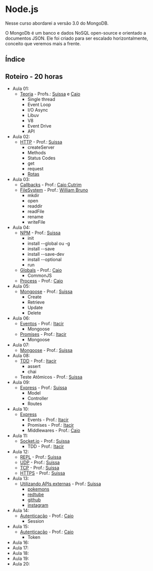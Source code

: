 # Node.js

Nesse curso abordarei a versão 3.0 do MongoDB.

O MongoDb é um banco e dados NoSQL open-source e orientado a documentos JSON. Ele foi criado para ser escalado horizontalmente, conceito que veremos mais a frente.

## Índice

## Roteiro - 20 horas

- Aula 01: 
    + [Teoria](./theory.md) - Profs.: [Suissa](https://github.com/suissa) e [Caio]()
        * Single thread
        * Event Loop
        * I/O Async
        * Libuv
        * V8
        * Event Drive
        * API
- Aula 02: 
    + [HTTP](./http.md) - Prof.: [Suissa](https://github.com/suissa)
        * createServer
        * Methods
        * Status Codes
        * get
        * request
        * [Rotas]()
- Aula 03:
    + [Callbacks](./callbacks.md) - Prof.: [Caio Cutrim](https://github.com/caiocutrim/)
    + [FileSystem](./fs.md) - Prof.: [William Bruno](https://github.com/wbruno)
        * mkdir
        * open
        * readdir
        * readFile
        * rename
        * writeFile
- Aula 04:
    + [NPM](./npm.md) - Prof.: [Suissa](https://github.com/suissa)
        * init
        * install --global ou -g
        * install --save
        * install --save-dev
        * install --optional
        * run
    + [Globals]() - Prof.: [Caio](https://github.com/caiocutrim/)
        * CommonJS
    + [Process]() - Prof.: [Caio](https://github.com/caiocutrim/)
- Aula 05:
    + [Mongoose]() - Prof.: [Suissa](https://github.com/suissa)
        * Create
        * Retrieve
        * Update
        * Delete
- Aula 06:
    + [Eventos]() - Prof.: [Itacir](https://github.com/pompeu)
        * Mongoose
    + [Promises]() - Prof.: [Itacir](https://github.com/pompeu)
        * Mongoose
- Aula 07:
    + [Mongoose]() - Prof.: [Suissa](https://github.com/suissa)
- Aula 08:
    + [TDD]() - Prof.: [Itacir](https://github.com/pompeu)
        * assert
        * chai
    - Teste Atômicos  - Prof.: [Suissa](https://github.com/suissa)
- Aula 09:
    + [Express]() - Prof.: [Suissa](https://github.com/suissa)
        * Model
        * Controller
        * Routes
- Aula 10:
    + [Express]()
        * Events - Prof.: [Itacir](https://github.com/pompeu)
        * Promises - Prof.: [Itacir](https://github.com/pompeu)
        * Middlewares - Prof.: [Caio](https://github.com/caiocutrim/)
- Aula 11:
    + [Socket.io]() - Prof.: [Suissa](https://github.com/suissa)
        * TDD - Prof.: [Itacir](https://github.com/pompeu)
- Aula 12:
    + [REPL]() - Prof.: [Suissa](https://github.com/suissa)
    + [UDP](./http.md) - Prof.: [Suissa](https://github.com/suissa)
    + [TCP](./http.md) - Prof.: [Suissa](https://github.com/suissa)
    + [HTTPS](./http.md) - Prof.: [Suissa](https://github.com/suissa)
- Aula 13:
    + [Utilizando APIs externas]() - Prof.: [Suissa](https://github.com/suissa)
        * [pokemons](http://pokeapi.co/)
        * [redtube](http://api.redtube.com/docs/)
        * [github](https://developer.github.com/v3/)
        * [instagram](https://www.instagram.com/developer/)
- Aula 14:
    + [Autenticação]() - Prof.: [Caio](https://github.com/caiocutrim/)
        * Session
- Aula 15:
    + [Autenticação]() - Prof.: [Caio](https://github.com/caiocutrim/)
        * Token
- Aula 16:
- Aula 17:
- Aula 18:
- Aula 19:
- Aula 20:





